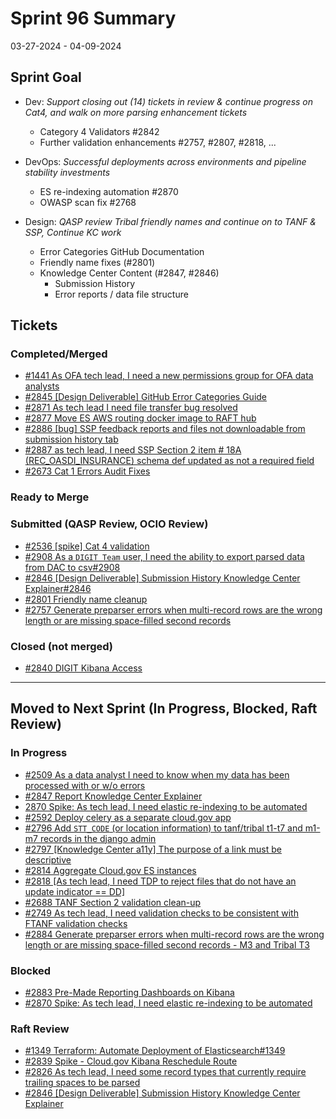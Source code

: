 # Sprint 96 Summary

03-27-2024 - 04-09-2024


## Sprint Goal
* Dev:
*Support closing out (14) tickets in review & continue progress on Cat4, and walk on more parsing enhancement tickets*
    * Category 4 Validators #2842
    * Further validation enhancements #2757, #2807, #2818, ... 

* DevOps:
*Successful deployments across environments and pipeline stability investments*
    * ES re-indexing automation #2870
    * OWASP scan fix #2768 

* Design: 
*QASP review Tribal friendly names and continue on to TANF & SSP, Continue KC work*
    * Error Categories GitHub Documentation
    * Friendly name fixes (#2801) 
    * Knowledge Center Content (#2847, #2846)
        * Submission History
        * Error reports / data file structure
   


## Tickets
### Completed/Merged
* [#1441 As OFA tech lead, I need a new permissions group for OFA data analysts](https://app.zenhub.com/workspaces/sprint-board-5f18ab06dfd91c000f7e682e/issues/gh/raft-tech/tanf-app/1441)
* [#2845 [Design Deliverable] GitHub Error Categories Guide](https://app.zenhub.com/workspaces/sprint-board-5f18ab06dfd91c000f7e682e/issues/gh/raft-tech/tanf-app/2845)
* [#2871 As tech lead I need file transfer bug resolved](https://app.zenhub.com/workspaces/sprint-board-5f18ab06dfd91c000f7e682e/issues/gh/raft-tech/tanf-app/2871)
* [#2877 Move ES AWS routing docker image to RAFT hub](https://app.zenhub.com/workspaces/sprint-board-5f18ab06dfd91c000f7e682e/issues/gh/raft-tech/tanf-app/2877)
* [#2886 [bug] SSP feedback reports and files not downloadable from submission history tab](https://app.zenhub.com/workspaces/sprint-board-5f18ab06dfd91c000f7e682e/issues/gh/raft-tech/tanf-app/2886)
* [#2887 as tech lead, I need SSP Section 2 item # 18A (REC_OASDI_INSURANCE) schema def updated as not a required field](https://app.zenhub.com/workspaces/sprint-board-5f18ab06dfd91c000f7e682e/issues/gh/raft-tech/tanf-app/2887) 
* [#2673 Cat 1 Errors Audit Fixes](https://app.zenhub.com/workspaces/sprint-board-5f18ab06dfd91c000f7e682e/issues/gh/raft-tech/tanf-app/2673)


### Ready to Merge







### Submitted (QASP Review, OCIO Review)
* [#2536 [spike] Cat 4 validation](https://app.zenhub.com/workspaces/sprint-board-5f18ab06dfd91c000f7e682e/issues/gh/raft-tech/tanf-app/2536)
* [#2908 As a `DIGIT Team` user, I need the ability to export parsed data from DAC to csv#2908](https://app.zenhub.com/workspaces/sprint-board-5f18ab06dfd91c000f7e682e/issues/gh/raft-tech/tanf-app/2908)
* [#2846 [Design Deliverable] Submission History Knowledge Center Explainer#2846](https://app.zenhub.com/workspaces/sprint-board-5f18ab06dfd91c000f7e682e/issues/gh/raft-tech/tanf-app/2846)
* [#2801 Friendly name cleanup](https://app.zenhub.com/workspaces/sprint-board-5f18ab06dfd91c000f7e682e/issues/gh/raft-tech/tanf-app/2801)
* [#2757 Generate preparser errors when multi-record rows are the wrong length or are missing space-filled second records](https://app.zenhub.com/workspaces/sprint-board-5f18ab06dfd91c000f7e682e/issues/gh/raft-tech/tanf-app/27570)





### Closed (not merged)
* [#2840 DIGIT Kibana Access](https://app.zenhub.com/workspaces/sprint-board-5f18ab06dfd91c000f7e682e/issues/gh/raft-tech/tanf-app/2840)


---

## Moved to Next Sprint (In Progress, Blocked, Raft Review)
### In Progress
*	[#2509 As a data analyst I need to know when my data has been processed with or w/o errors](https://app.zenhub.com/workspaces/sprint-board-5f18ab06dfd91c000f7e682e/issues/gh/raft-tech/tanf-app/2509)
*	[#2847 Report Knowledge Center Explainer](https://app.zenhub.com/workspaces/sprint-board-5f18ab06dfd91c000f7e682e/issues/gh/raft-tech/tanf-app/2847)
* [2870 Spike: As tech lead, I need elastic re-indexing to be automated](https://app.zenhub.com/workspaces/sprint-board-5f18ab06dfd91c000f7e682e/issues/gh/raft-tech/tanf-app/2870)
* [#2592 Deploy celery as a separate cloud.gov app](https://app.zenhub.com/workspaces/sprint-board-5f18ab06dfd91c000f7e682e/issues/gh/raft-tech/tanf-app/2592)
*	[#2796 Add `STT_CODE` (or location information) to tanf/tribal t1-t7 and m1-m7 records in the django admin](https://app.zenhub.com/workspaces/sprint-board-5f18ab06dfd91c000f7e682e/issues/gh/raft-tech/tanf-app/2796)
*	[#2797 [Knowledge Center a11y] The purpose of a link must be descriptive](https://app.zenhub.com/workspaces/sprint-board-5f18ab06dfd91c000f7e682e/issues/gh/raft-tech/tanf-app/2798)
*	[#2814 Aggregate Cloud.gov ES instances](https://app.zenhub.com/workspaces/sprint-board-5f18ab06dfd91c000f7e682e/issues/gh/raft-tech/tanf-app/2814)
*	[#2818 [As tech lead, I need TDP to reject files that do not have an update indicator == DD]](https://app.zenhub.com/workspaces/sprint-board-5f18ab06dfd91c000f7e682e/issues/gh/raft-tech/tanf-app/2818)
*	[#2688 TANF Section 2 validation clean-up](https://app.zenhub.com/workspaces/sprint-board-5f18ab06dfd91c000f7e682e/issues/gh/raft-tech/tanf-app/2688)
* [#2749 As tech lead, I need validation checks to be consistent with FTANF validation checks](https://app.zenhub.com/workspaces/sprint-board-5f18ab06dfd91c000f7e682e/issues/gh/raft-tech/tanf-app/2749)
* [#2884 Generate preparser errors when multi-record rows are the wrong length or are missing space-filled second records - M3 and Tribal T3](https://app.zenhub.com/workspaces/sprint-board-5f18ab06dfd91c000f7e682e/issues/gh/raft-tech/tanf-app/2884)

### Blocked
* [#2883 Pre-Made Reporting Dashboards on Kibana](https://github.com/raft-tech/TANF-app/issues/2883)
* [#2870 Spike: As tech lead, I need elastic re-indexing to be automated](https://app.zenhub.com/workspaces/sprint-board-5f18ab06dfd91c000f7e682e/issues/gh/raft-tech/tanf-app/2870)

### Raft Review
* [#1349 Terraform: Automate Deployment of Elasticsearch#1349](https://app.zenhub.com/workspaces/sprint-board-5f18ab06dfd91c000f7e682e/issues/gh/raft-tech/tanf-app/1349)
* [#2839 Spike - Cloud.gov Kibana Reschedule Route](https://app.zenhub.com/workspaces/sprint-board-5f18ab06dfd91c000f7e682e/issues/gh/raft-tech/tanf-app/2839)
* [#2826 As tech lead, I need some record types that currently require trailing spaces to be parsed](https://app.zenhub.com/workspaces/sprint-board-5f18ab06dfd91c000f7e682e/issues/gh/raft-tech/tanf-app/2826)
* [#2846 [Design Deliverable] Submission History Knowledge Center Explainer](https://app.zenhub.com/workspaces/sprint-board-5f18ab06dfd91c000f7e682e/issues/gh/raft-tech/tanf-app/2846)
